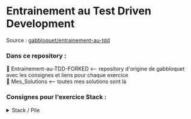 # Entrainement au Test Driven Development

Source : [gabbloquet/entrainement-au-tdd](https://github.com/gabbloquet/entrainement-au-tdd)

### Dans ce repository :

📁 Entrainement-au-TDD-FORKED  <-- repository d'origine de gabbloquet avec les consignes et liens pour chaque exercice  
📁 Mes_Solutions               <-- toutes mes solutions sont là  

### Consignes pour l'exercice Stack :  
<details>
<summary>Stack / Pile</summary>
[Path vers la consigne originale du FORK](/Entrainement-au-TDD-FORKED/src/main/java/io/github/gabbloquet/tddtraining/stack/README.md)
    
Niveau : Découverte

Cet exercice est intéressant pour découvrir le principe de test driven development.
Il consiste à développer une pile (liste « dernier arrivé, premier sorti »), et on se rend compte notamment du fait que l'on peut écrire de nombreux tests avant de réellement implémenter une pile.
Exercice

L'objectif est de créer une pile, une liste dont le paradigme est « dernier arrivé, premier sorti ».
En d'autres termes, le dernier élément ajouté à la pile sera le premier à en sortir.

Nous pouvons donc imaginer ces deux actions :

    ajouter un élément à la liste (push)
    supprimer un élément de la liste (pop)

Bien entendu, nous pouvons y ajouter d'autres méthodes pour, par exemple, controller si celle-ci est vide ? De quelle taille ?
Notes
Il n'est pas possible de retirer (pop) un élément à une pile vide.
</details>
